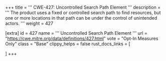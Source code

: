 +++
title = '''
CWE-427: Uncontrolled Search Path Element
'''
description	= '''
The product uses a fixed or controlled search path to find resources, but one or more locations in that path can be under the control of unintended actors.
'''
weight = 427

[extra]
id = 427
name = '''
Uncontrolled Search Path Element
'''
url = "https://cwe.mitre.org/data/definitions/427.html"
vote = "Opt-In Measures Only"
class = "Base"
clippy_helps = false
rust_docs_links = [
	
]
+++
